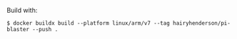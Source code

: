 Build with:

```console
$ docker buildx build --platform linux/arm/v7 --tag hairyhenderson/pi-blaster --push .
```
